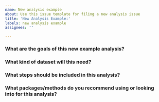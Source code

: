 ```yaml
---
name: New analysis example
about: Use this issue template for filing a new analysis issue
title: 'New Analysis Example:'
labels: new analysis example
assignees: ''

---
```


### What are the goals of this new example analysis?

<!-- What should this new example show that's not currently shown in the existing samples -->
<!-- What was the background and context that lead to this new example? -->
<!-- Links to github comments or related issues are also helpful --> 

### What kind of dataset will this need?

<!-- Is there a particular species, sample size, experimental model, etc. that's needed -->

### What steps should be included in this analysis?

<!-- An outline of what steps should probably be taken would be nice if possible -->

### What packages/methods do you recommend using or looking into for this analysis?

<!-- Do you have helpful references and resources we should consult for creating this example? -->
